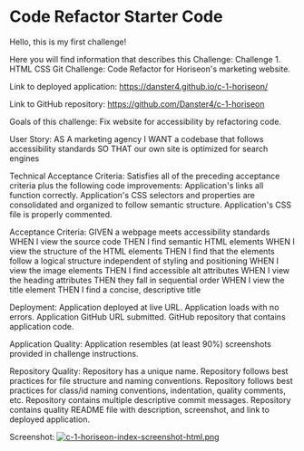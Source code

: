 # Code Refactor Starter Code

Hello, this is my first challenge!

Here you will find information that describes this Challenge:
Challenge 1. HTML CSS Git Challenge: Code Refactor for Horiseon's marketing website.


Link to deployed application:
https://danster4.github.io/c-1-horiseon/

Link to GitHub repository:
https://github.com/Danster4/c-1-horiseon


Goals of this challenge:
Fix website for accessibility by refactoring code.


User Story:
AS A marketing agency
I WANT a codebase that follows accessibility standards
SO THAT our own site is optimized for search engines


Technical Acceptance Criteria:
Satisfies all of the preceding acceptance criteria plus the following code improvements:
Application's links all function correctly.
Application's CSS selectors and properties are consolidated and organized to follow semantic structure.
Application's CSS file is properly commented.


Acceptance Criteria:
GIVEN a webpage meets accessibility standards
WHEN I view the source code
THEN I find semantic HTML elements
WHEN I view the structure of the HTML elements
THEN I find that the elements follow a logical structure independent of styling and positioning
WHEN I view the image elements
THEN I find accessible alt attributes
WHEN I view the heading attributes
THEN they fall in sequential order
WHEN I view the title element
THEN I find a concise, descriptive title


Deployment:
Application deployed at live URL.
Application loads with no errors.
Application GitHub URL submitted.
GitHub repository that contains application code.


Application Quality:
Application resembles (at least 90%) screenshots provided in challenge instructions.


Repository Quality:
Repository has a unique name.
Repository follows best practices for file structure and naming conventions.
Repository follows best practices for class/id naming conventions, indentation, quality comments, etc.
Repository contains multiple descriptive commit messages.
Repository contains quality README file with description, screenshot, and link to deployed application.

Screenshot:
[![c-1-horiseon-index-screenshot-html.png](https://i.postimg.cc/1tGRGV0Y/c-1-horiseon-index-screenshot-html.png)](https://postimg.cc/njLtZzPv)
